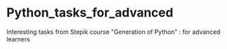 # Python_tasks_for_advanced
Interesting tasks from Stepik course "Generation of Python" : for advanced learners
